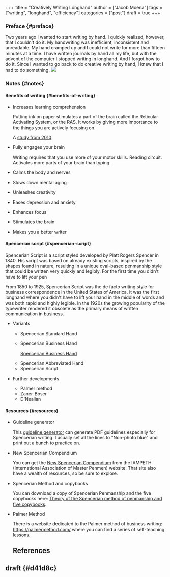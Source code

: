 +++
title = "Creatively Writing Longhand"
author = ["Jacob Moena"]
tags = ["writing", "longhand", "efficiency"]
categories = ["post"]
draft = true
+++

### Preface {#preface}

Two years ago I wanted to start writing by hand. I quickly realized, however, that I couldn't do it. My handwriting was inefficient, inconsistent and unreadable. My hand cramped up and I could not write for more than fifteen minutes at a time.
  I have written journals by hand all my life, but with the advent of the computer I stopped writing in longhand. And I forgot how to do it. Since I wanted to go back to do creative writing by hand, I knew that I had to do something.
![](longhand/Palmer_Method_alphabet.jpg)


### Notes {#notes}


#### Benefits of writing {#benefits-of-writing}

<!--list-separator-->

-  Increases learning comprehension

    Putting ink on paper stimulates a part of the brain called the Reticular Activating System, or the RAS. It works by giving more importance to the things you are actively focusing on.

    A [study from 2010](https://www.wsj.com/articles/SB10001424052748704631504575531932754922518)

<!--list-separator-->

-  Fully engages your brain

    Writing requires that you use more of your motor skills. Reading circuit. Activates more parts of your brain than typing.

<!--list-separator-->

-  Calms the body and nerves

<!--list-separator-->

-  Slows down mental aging

<!--list-separator-->

-  Unleashes creativity

<!--list-separator-->

-  Eases depression and anxiety

<!--list-separator-->

-  Enhances focus

<!--list-separator-->

-  Stimulates the brain

<!--list-separator-->

-  Makes you a better writer


#### Spencerian script {#spencerian-script}

Spencerian Script is a script styled developed by Platt Rogers Spencer in 1840. His script was based on already existing scripts, inspired by the shapes found in nature, resulting in a unique oval-based penmanship style that could be written very quickly and legibly. For the first time you didn't have to lift your pen

From 1850 to 1925, Spencerian Script was the de facto writing style for business correspondence in the United States of America. It was the first longhand where you didn't have to lift your hand in the middle of words and was both rapid and highly legible. In the 1920s the growing popularity of the typewriter rendered it obsolete as the primary means of written communication in business.

<!--list-separator-->

-  Variants

    <!--list-separator-->

    -  Spencerian Standard Hand

    <!--list-separator-->

    -  Spencerian Business Hand

        [Spencerian Business Hand](longhand/SpencerianBusinessWriting.jpg)

    <!--list-separator-->

    -  Spencerian Abbreviated Hand

    <!--list-separator-->

    -  Spencerian Script

<!--list-separator-->

-  Further developments

    <!--list-separator-->

    -  Palmer method

    <!--list-separator-->

    -  Zaner-Boser

    <!--list-separator-->

    -  D'Nealian


#### Resources {#resources}

<!--list-separator-->

-  Guideline generator

    This [guideline generator](https://shipbrook.net/guidelines/) can generate PDF guidelines especially for Spencerian writing. I usually set all the lines to "Non-photo blue" and print out a bunch to practice on.

<!--list-separator-->

-  New Spencerian Compendium

    You can get the [New Spencerian Compendium](https://www.iampeth.com/pdf/new-spencerian-compendium/) from the IAMPETH (International Association of Master Penmen) website. That site also have a wealth of resources, so be sure to explore.

<!--list-separator-->

-  Spencerian Method and copybooks

    You can download a copy of Spencerian Penmanship and the five copybooks here: [Theory of the Spencerian method of penmanship and five copybooks](https://www.docdroid.net/oxwk/theory-of-the-spencerian-method-of-papractical-penmanship-and-five-copybooks.pdf).

<!--list-separator-->

-  Palmer Method

    There is a website dedicated to the Palmer method of business writing: <https://palmermethod.com/> where you can find a series of self-teaching lessons.

    ## References

    <style>.csl-entry{text-indent: -1.5em; margin-left: 1.5em;}</style><div class="csl-bib-body">
    </div>


## <span class="org-todo todo draft">draft</span>  {#d41d8c}
